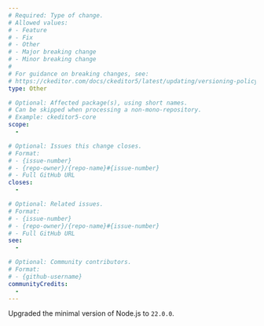 ```yaml
---
# Required: Type of change.
# Allowed values:
# - Feature
# - Fix
# - Other
# - Major breaking change
# - Minor breaking change
#
# For guidance on breaking changes, see:
# https://ckeditor.com/docs/ckeditor5/latest/updating/versioning-policy.html#major-and-minor-breaking-changes
type: Other

# Optional: Affected package(s), using short names.
# Can be skipped when processing a non-mono-repository.
# Example: ckeditor5-core
scope:
  - 

# Optional: Issues this change closes.
# Format:
# - {issue-number}
# - {repo-owner}/{repo-name}#{issue-number}
# - Full GitHub URL
closes:
  - 

# Optional: Related issues.
# Format:
# - {issue-number}
# - {repo-owner}/{repo-name}#{issue-number}
# - Full GitHub URL
see:
  - 

# Optional: Community contributors.
# Format:
# - {github-username}
communityCredits:
  - 
---
```


Upgraded the minimal version of Node.js to `22.0.0`.

